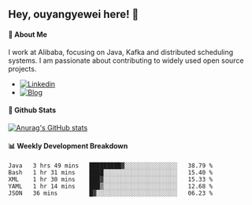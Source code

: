 ## Hey, ouyangyewei here! :wave:

#### :rocket: About Me
I work at Alibaba, focusing on Java, Kafka and distributed scheduling systems. I am passionate about contributing to widely used open source projects.

- [![Linkedin](https://img.shields.io/badge/LinkedIn-ouyangyewei-blue)](https://www.linkedin.com/in/ouyangyewei/)
- [![Blog](https://img.shields.io/badge/Blog-yeweiouyang-orange)](https://blog.csdn.net/yeweiouyang)

#### :star2: Github Stats
[![Anurag's GitHub stats](https://github-readme-stats.vercel.app/api?username=ouyangyewei&show_icons=true&cache_seconds=3600&theme=tokyonight)](https://github.com/anuraghazra/github-readme-stats)

#### :bar_chart: Weekly Development Breakdown
<!--START_SECTION:waka-->
```text
Java   3 hrs 49 mins   █████████▓░░░░░░░░░░░░░░░   38.79 % 
Bash   1 hr 31 mins    ████░░░░░░░░░░░░░░░░░░░░░   15.40 % 
XML    1 hr 30 mins    ███▓░░░░░░░░░░░░░░░░░░░░░   15.33 % 
YAML   1 hr 14 mins    ███▒░░░░░░░░░░░░░░░░░░░░░   12.68 % 
JSON   36 mins         █▓░░░░░░░░░░░░░░░░░░░░░░░   06.23 % 
```
<!--END_SECTION:waka-->
